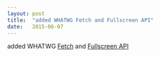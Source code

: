 ```yaml
---
layout: post
title:  "added WHATWG Fetch and Fullscreen API"
date:   2015-06-07
---
```


added WHATWG <a href="https://fetch.spec.whatwg.org/">Fetch</a> and <a href="https://fullscreen.spec.whatwg.org/">Fullscreen API</a>